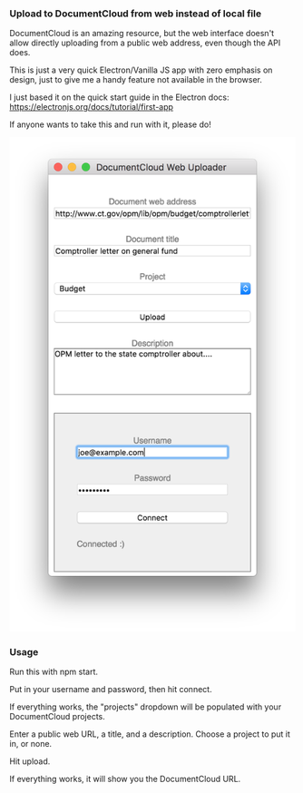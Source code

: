 ### Upload to DocumentCloud from web instead of local file

DocumentCloud is an amazing resource, but the web interface doesn't allow
directly uploading from a public web address, even though the API does.

This is just a very quick Electron/Vanilla JS app with zero emphasis on
design, just to give me a handy feature not available in the browser.

I just based it on the quick start guide in the Electron docs:
https://electronjs.org/docs/tutorial/first-app 

If anyone wants to take this and run with it, please do!

![Here it is in all its glory](DocumentCloud-Web-Uploader.png)

### Usage

Run this with npm start.

Put in your username and password, then hit connect.

If everything works, the "projects" dropdown will be populated with your
DocumentCloud projects.

Enter a public web URL, a title, and a description. Choose a project to put
it in, or none.

Hit upload.

If everything works, it will show you the DocumentCloud URL.